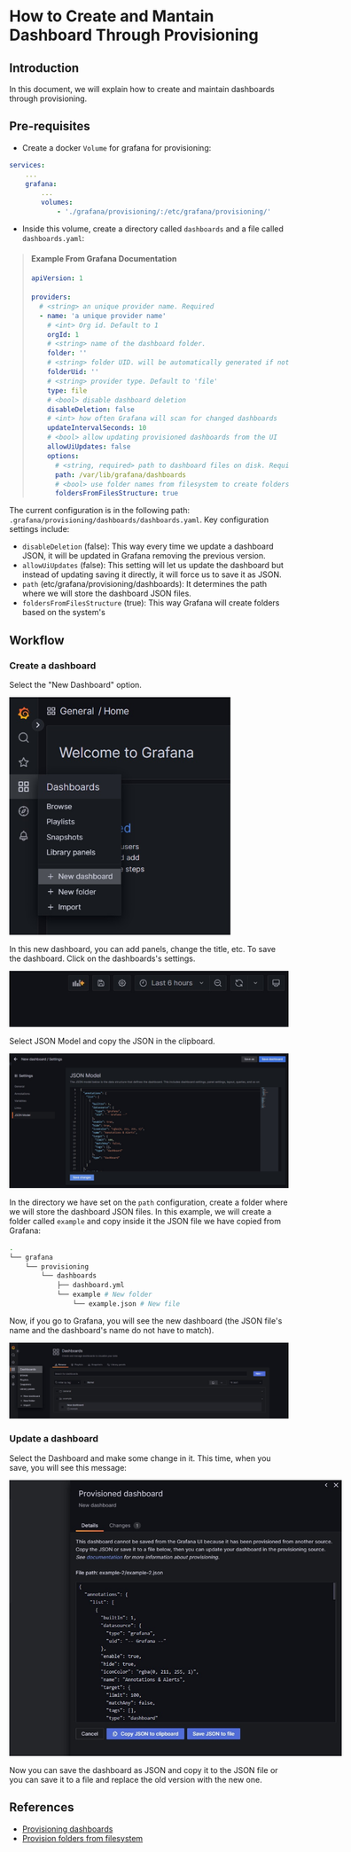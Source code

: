 # How to Create and Mantain Dashboard Through Provisioning

## Introduction

In this document, we will explain how to create and maintain dashboards through provisioning.

## Pre-requisites

- Create a docker `Volume` for grafana for provisioning:
```yaml
services:
    ...
    grafana:
        ...
        volumes:
            - './grafana/provisioning/:/etc/grafana/provisioning/'
```
- Inside this volume, create a directory called `dashboards` and a file called `dashboards.yaml`:

> #### Example From Grafana Documentation
> ```yaml
> apiVersion: 1
> 
> providers:
>   # <string> an unique provider name. Required
>   - name: 'a unique provider name'
>     # <int> Org id. Default to 1
>     orgId: 1
>     # <string> name of the dashboard folder.
>     folder: ''
>     # <string> folder UID. will be automatically generated if not specified
>     folderUid: ''
>     # <string> provider type. Default to 'file'
>     type: file
>     # <bool> disable dashboard deletion
>     disableDeletion: false
>     # <int> how often Grafana will scan for changed dashboards
>     updateIntervalSeconds: 10
>     # <bool> allow updating provisioned dashboards from the UI
>     allowUiUpdates: false
>     options:
>       # <string, required> path to dashboard files on disk. Required when > using the 'file' type
>       path: /var/lib/grafana/dashboards
>       # <bool> use folder names from filesystem to create folders in Grafana
>       foldersFromFilesStructure: true
> ```

The current configuration is in the following path: `.grafana/provisioning/dashboards/dashboards.yaml`. Key configuration settings include:

- `disableDeletion` (false): This way every time we update a dashboard JSON, it will be updated in Grafana removing the previous version.
- `allowUiUpdates` (false): This setting will let us update the dashboard but instead of updating saving it directly, it will force us to save it as JSON.
- `path` (etc/grafana/provisioning/dashboards): It determines the path where we will store the dashboard JSON files.
- `foldersFromFilesStructure` (true): This way Grafana will create folders based on the system's 

## Workflow

### Create a dashboard

Select the "New Dashboard" option.

<img src="./resources/commons/select-new-dashboard.jpg"  width="400" style="max-width: 400px;">

In this new dashboard, you can add panels, change the title, etc. To save the dashboard. Click on the dashboards's settings.

![Dashboard Settings](resources/commons/dashboard-settings.jpg)

Select JSON Model and copy the JSON in the clipboard.

![Save as JSON](resources/how_to_provision_dashboards/save-dashboard-as-json.jpg)

In the directory we have set on the `path` configuration, create a folder where we will store the dashboard JSON files. In this example, we will create a folder called `example` and copy inside it the JSON file we have copied from Grafana: 

```bash 
.
└── grafana
    └── provisioning
        └── dashboards
            ├── dashboard.yml
            └── example # New folder
                └── example.json # New file
```

Now, if you go to Grafana, you will see the new dashboard (the JSON file's name and the dashboard's name do not have to match).

![New Dashboard](resources/how_to_provision_dashboards/new-dashboard-provisioned.jpg)



### Update a dashboard

Select the Dashboard and make some change in it. This time, when you save, you will see this message:

<img src="resources/how_to_provision_dashboards/update-dashboard-provision.jpg"  width="600" style="max-width: 700px">

Now you can save the dashboard as JSON and copy it to the JSON file or you can save it to a file and replace the old version with the new one.

## References

- [Provisioning dashboards](https://grafana.com/docs/grafana/latest/administration/provisioning/#dashboards)
- [Provision folders from filesystem](https://grafana.com/docs/grafana/latest/administration/provisioning/#provision-folders-structure-from-filesystem-to-grafana)